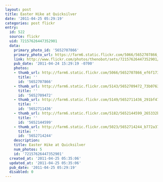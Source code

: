 ```yaml
---
layout: post
title: Easter Hike at Quicksilver
date: '2011-04-25 05:29:19'
categories: post flickr
entry:
  id: 522
  source: flickr
  uid: 72157626447352901
  data:
    primary_photo_id: '5652707866'
    primary_photo_url: https://farm6.static.flickr.com/5066/5652707866_ef6f173ba9_m.jpg
    link: http://www.flickr.com/photos/thenobot/sets/72157626447352901/
    pub_date: '2011-04-24 15:29:19 -0700'
    photos:
    - thumb_url: http://farm6.static.flickr.com/5066/5652707866_ef6f173ba9_s.jpg
      title: ''
      id: '5652707866'
    - thumb_url: http://farm6.static.flickr.com/5143/5652709472_73b0763951_s.jpg
      title: ''
      id: '5652709472'
    - thumb_url: http://farm6.static.flickr.com/5149/5652711436_291bf47d70_s.jpg
      title: ''
      id: '5652711436'
    - thumb_url: http://farm6.static.flickr.com/5182/5652144599_265332b811_s.jpg
      title: ''
      id: '5652144599'
    - thumb_url: http://farm6.static.flickr.com/5023/5652714244_b772a378ea_s.jpg
      title: ''
      id: '5652714244'
    description: 
    title: Easter Hike at Quicksilver
    num_photos: 5
    id: '72157626447352901'
  created_at: '2011-04-25 05:35:06'
  updated_at: '2011-04-25 05:35:06'
  pub_date: '2011-04-25 05:29:19'
  disabled: 0
---
```

